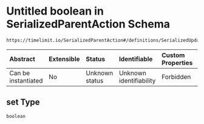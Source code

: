 # Untitled boolean in SerializedParentAction Schema

```txt
https://timelimit.io/SerializedParentAction#/definitions/SerializedUpdateParentNotificationFlagsAction/properties/set
```



| Abstract            | Extensible | Status         | Identifiable            | Custom Properties | Additional Properties | Access Restrictions | Defined In                                                                                        |
| :------------------ | :--------- | :------------- | :---------------------- | :---------------- | :-------------------- | :------------------ | :------------------------------------------------------------------------------------------------ |
| Can be instantiated | No         | Unknown status | Unknown identifiability | Forbidden         | Allowed               | none                | [SerializedParentAction.schema.json\*](SerializedParentAction.schema.json "open original schema") |

## set Type

`boolean`
